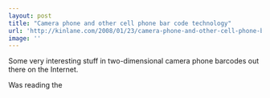 ```yaml
---
layout: post
title: "Camera phone and other cell phone bar code technology"
url: 'http://kinlane.com/2008/01/23/camera-phone-and-other-cell-phone-bar-code-technology/'
image: ''
---
```


Some very interesting stuff in two-dimensional camera phone barcodes out there on the Internet.

Was reading the
